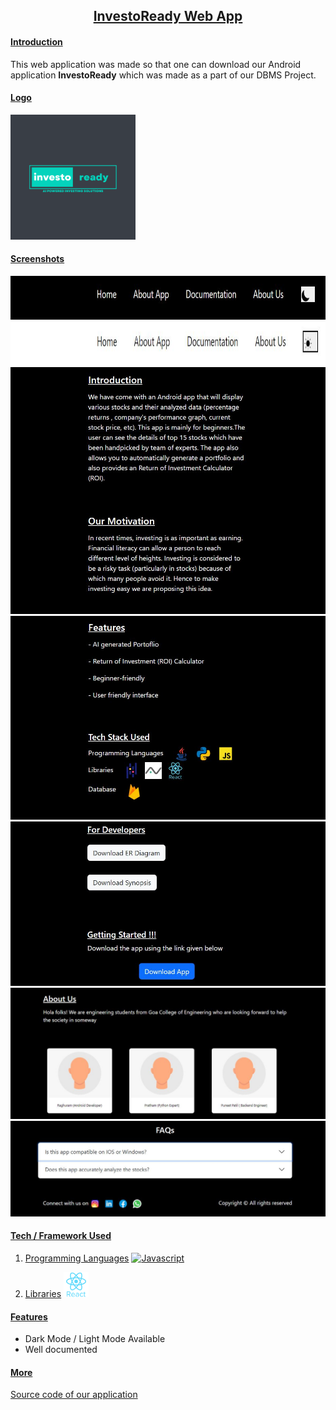 ## <center><u>InvestoReady Web App </u></center>
#### <u>Introduction</u>
This web application was made so that one can download our Android application <strong>InvestoReady</strong>  which was made as a part of our DBMS Project.

#### <u>Logo</u>
<img src="screenshots/investo.png" width="200" height="200" alt="logo">

#### <u>Screenshots</u>
<img src="screenshots/NavbarInDarkMode.png" height="70" alt="Navigation Bar in Dark Mode">
<img src="screenshots/NavbarInLightMode.png" height="70" alt="Navigation Bar in Light Mode">
<img src="screenshots/Home.png" alt="Home">
<img src="screenshots/AboutApp.png" alt="About App">
<img src="screenshots/Documentation.png" alt="Documentation">
<img src="screenshots/AboutUs.png" alt="About Us">
<img src="screenshots/FAQ.png" alt="FAQ section">

#### <u>Tech / Framework Used</u>

1. <u> Programming Languages</u>
<a href="https://developer.mozilla.org/en-US/docs/Web/JavaScript" target="_blank"><img src="https://img.icons8.com/color/48/null/javascript--v1.png" alt="Javascript" width="40" height="40"></a>

2. <u>Libraries</u>
<a href="https://reactjs.org/" target="_blank"><img src="https://raw.githubusercontent.com/devicons/devicon/master/icons/react/react-original-wordmark.svg" alt="React JS" width="40" height="40"></a>

#### <u>Features</u>
- Dark Mode / Light Mode Available
- Well documented

#### <u>More</u>
<a href = "https://github.com/puneetmpatil/InvestoReady">Source code of our application</a>
